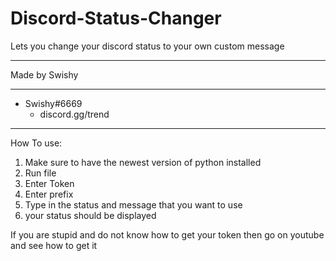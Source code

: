 # Discord-Status-Changer
Lets you change your discord status to your own custom message
<hr>
Made by Swishy
<hr>

 - Swishy#6669
   - discord.gg/trend 
<hr>

How To use:

1) Make sure to have the newest version of python installed
2) Run file
3) Enter Token
4) Enter prefix
5) Type in the status and message that you want to use
6) your status should be displayed

If you are stupid and do not know how to get your token then go on youtube and see how to get it
